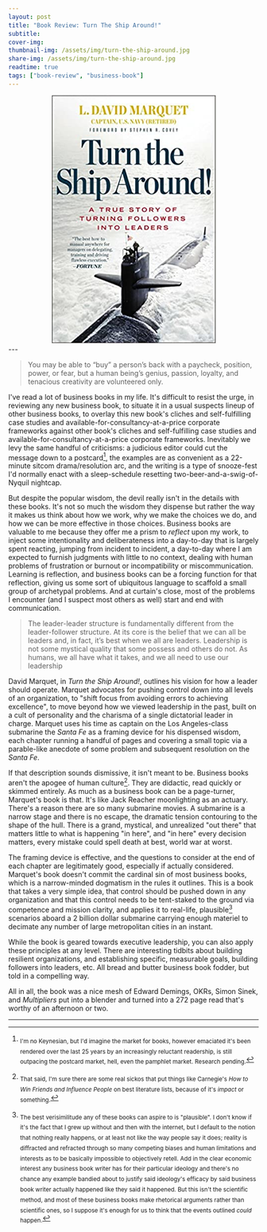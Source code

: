 ```yaml
---
layout: post
title: "Book Review: Turn The Ship Around!"
subtitle:
cover-img:
thumbnail-img: /assets/img/turn-the-ship-around.jpg
share-img: /assets/img/turn-the-ship-around.jpg
readtime: true
tags: ["book-review", "business-book"]
---
```


<div style="text-align:center">
  <a href="/assets/img/turn-the-ship-around.jpg">
    <img src="/assets/img/turn-the-ship-around.jpg" alt="ship-cover">
  </a>
</div>
---

> You may be able to “buy” a person’s back with a paycheck, position, power, or fear, but a human being’s genius, passion, loyalty, and tenacious creativity are volunteered only.

I've read a lot of business books in my life. It's difficult to resist the urge, in reviewing any new business book, to situate it in a usual suspects lineup of other business books, to overlay this new book's cliches and self-fulfilling case studies and available-for-consultancy-at-a-price corporate frameworks against other book's cliches and self-fulfilling case studies and available-for-consultancy-at-a-price corporate frameworks. Inevitably we levy the same handful of criticisms: a judicious editor could cut the message down to a postcard[^fn1], the examples are as convenient as a 22-minute sitcom drama/resolution arc, and the writing is a type of snooze-fest I'd normally enact with a sleep-schedule resetting two-beer-and-a-swig-of-Nyquil nightcap.

But despite the popular wisdom, the devil really isn't in the details with these books. It's not so much the wisdom they dispense but rather the way it makes us think about how we work, why we make the choices we do, and how we can be more effective in those choices. Business books are valuable to me because they offer me a prism to _reflect_ upon my work, to inject some intentionality and deliberateness into a day-to-day that is largely spent reacting, jumping from incident to incident, a day-to-day where I am expected to furnish judgments with little to no context, dealing with human problems of frustration or burnout or incompatibility or miscommunication. Learning is reflection, and business books can be a forcing function for that reflection, giving us some sort of ubiquitous language to scaffold a small group of archetypal problems. And at curtain's close, most of the problems I encounter (and I suspect most others as well) start and end with communication.

> The leader-leader structure is fundamentally different from the leader-follower structure. At its core is the belief that we can all be leaders and, in fact, it’s best when we all are leaders. Leadership is not some mystical quality that some possess and others do not. As humans, we all have what it takes, and we all need to use our leadership

David Marquet, in _Turn the Ship Around!_, outlines his vision for how a leader should operate. Marquet advocates for pushing control down into all levels of an organization, to "shift focus from avoiding errors to achieving excellence", to move beyond how we viewed leadership in the past, built on a cult of personality and the charisma of a single dictatorial leader in charge. Marquet uses his time as captain on the Los Angeles-class submarine the _Santa Fe_ as a framing device for his dispensed wisdom, each chapter running a handful of pages and covering a small topic via a parable-like anecdote of some problem and subsequent resolution on the _Santa Fe_.

If that description sounds dismissive, it isn't meant to be. Business books aren't the apogee of human culture[^fn2]. They are didactic, read quickly or skimmed entirely. As much as a business book can be a page-turner, Marquet's book is that. It's like Jack Reacher moonlighting as an actuary. There's a reason there are so many submarine movies. A submarine is a narrow stage and there is no escape, the dramatic tension contouring to the shape of the hull. There is a grand, mystical, and unrealized "out there" that matters little to what is happening "in here", and "in here" every decision matters, every mistake could spell death at best, world war at worst.

The framing device is effective, and the questions to consider at the end of each chapter are legitimately good, especially if actually considered. Marquet's book doesn't commit the cardinal sin of most business books, which is a narrow-minded dogmatism in the rules it outlines. This is a book that takes a very simple idea, that control should be pushed down in any organization and that this control needs to be tent-staked to the ground via competence and mission clarity, and applies it to real-life, plausible[^fn3] scenarios aboard a 2 billion dollar submarine carrying enough materiel to decimate any number of large metropolitan cities in an instant.

While the book is geared towards executive leadership, you can also apply these principles at any level. There are interesting tidbits about building resilient organizations, and establishing specific, measurable goals, building followers into leaders, etc. All bread and butter business book fodder, but told in a compelling way.

All in all, the book was a nice mesh of Edward Demings, OKRs, Simon Sinek, and _Multipliers_ put into a blender and turned into a 272 page read that's worthy of an afternoon or two.

---

[^fn1]: <sub>I'm no Keynesian, but I'd imagine the market for books, however emaciated it's been rendered over the last 25 years by an increasingly reluctant readership, is still outpacing the postcard market, hell, even the pamphlet market. Research pending.</sub>
[^fn2]: <sub>That said, I'm sure there are some real sickos that put things like Carnegie's _How to Win Friends and Influence People_ on best literature lists, because of it's _impact_ or something.</sub>
[^fn3]:<sub>The best verisimilitude any of these books can aspire to is "plausible". I don't know if it's the fact that I grew up without and then with the internet, but I default to the notion that nothing really happens, or at least not like the way people say it does; reality is diffracted and refracted through so many competing biases and human limitations and interests as to be basically impossible to objectively retell. Add in the clear economic interest any business book writer has for their particular ideology and there's no chance any example bandied about to justify said ideology's efficacy by said business book writer actually happened like they said it happened. But this isn't the scientific method, and most of these business books make rhetorical arguments rather than scientific ones, so I suppose it's enough for us to think that the events outlined _could_ happen.</sub>